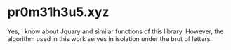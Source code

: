 # pr0m31h3u5.xyz
Yes, i know about Jquary and similar functions of this library. However, the algorithm used in this work serves in isolation under the brut of letters. 
